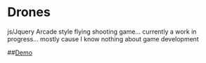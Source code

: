 # Drones
js/Jquery Arcade style flying shooting game... currently a work in progress... mostly cause I know nothing about game development

##[Demo](http://kylerlove.me/drones.html)

